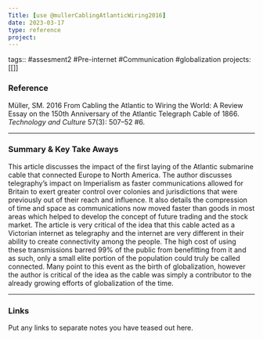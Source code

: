 ```yaml
---
Title: [use @mullerCablingAtlanticWiring2016]
date: 2023-03-17
type: reference
project:
---
```


tags:: #assesment2 #Pre-internet #Communication #globalization
projects:[[]]

### Reference 

Müller, SM. 2016 From Cabling the Atlantic to Wiring the World: A Review Essay on the 150th Anniversary of the Atlantic Telegraph Cable of 1866. _Technology and Culture_ 57(3): 507–52 #6.


---

### Summary & Key Take Aways

This article discusses the impact of the first laying of the Atlantic submarine cable that connected Europe to North America. The author discusses telegraphy’s impact on Imperialism as faster communications allowed for Britain to exert greater control over colonies and jurisdictions that were previously out of their reach and influence. It also details the compression of time and space as communications now moved faster than goods in most areas which helped to develop the concept of future trading and the stock market. The article is very critical of the idea that this cable acted as a Victorian internet as telegraphy and the internet are very different in their ability to create connectivity among the people. The high cost of using these transmissions barred 99% of the public from benefitting from it and as such, only a small elite portion of the population could truly be called connected. Many point to this event as the birth of globalization, however the author is critical of the idea as the cable was simply a contributor to the already growing efforts of globalization of the time.

--- 

### Links
Put any links to separate notes you have teased out here.